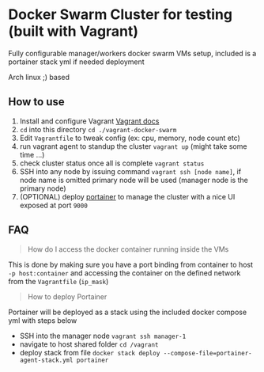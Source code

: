 # Docker Swarm Cluster for testing (built with Vagrant)

Fully configurable manager/workers docker swarm VMs setup, included is a portainer stack yml if needed deployment

Arch linux ;) based

## How to use
1. Install and configure Vagrant [Vagrant docs](https://www.vagrantup.com/docs/index.html)
2. `cd` into this directory `cd ./vagrant-docker-swarm`
3. Edit `Vagrantfile` to tweak config (ex: cpu, memory, node count etc)
4. run vagrant agent to standup the cluster `vagrant up` (might take some time ...)
5. check cluster status once all is complete `vagrant status`
6. SSH into any node by issuing command `vagrant ssh [node name]`, if node name is omitted primary node will be used (manager node is the primary node)
7. (OPTIONAL) deploy [portainer](https://www.portainer.io/) to manage the cluster with a nice UI exposed at port `9000`

## FAQ
> How do I access the docker container running inside the VMs

This is done by making sure you have a port binding from container to host `-p host:container` and accessing the container on the defined network from the `Vagrantfile` (`ip_mask`)

> How to deploy Portainer

Portainer will be deployed as a stack using the included docker compose yml with steps below
  - SSH into the manager node `vagrant ssh manager-1`
  - navigate to host shared folder `cd /vagrant`
  - deploy stack from file `docker stack deploy --compose-file=portainer-agent-stack.yml portainer`
